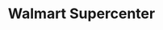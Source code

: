 ---
title: "Walmart Supercenter"
url: /winston-salem/walmart-supercenter-parkway-village-courts/
shop: Supermarkt
---